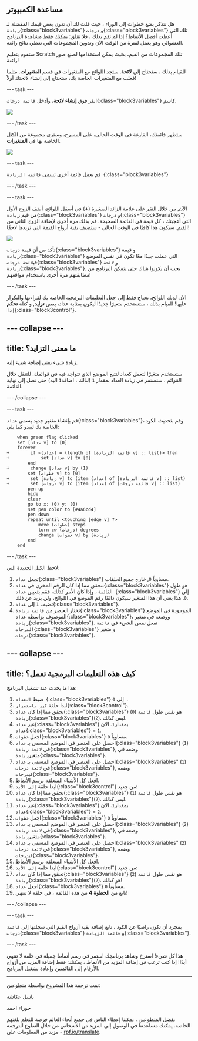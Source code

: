 ## مساعدة الكمبيوتر

هل تتذكر بضع خطوات إلى الوراء ، حيث قلت لك أن تدون بعض قيمك المفضلة لـ `زيادة`{:class="block3variables"} و `درجات`{:class="block3variables"},تلك التي أعطت أفضل الأنماط؟ إذا لم تقم بذلك ، فلا تقلق: يمكنك فقط مشاهدة البرنامج العشوائي وهو يعمل لفترة من الوقت الآن وتدوين المجموعات التي تعطي نتائج رائعة.

ستقوم بتعليم Scratch تلك المجموعات من القيم، بحيث يمكن استخدامها لصنع صور رائعة!

للقيام بذلك ، ستحتاج إلى **لائحة**. ستجد اللوائح مع المتغيرات في قسم **المتغيرات**. مثلما فعلت مع المتغيرات الخاصة بك، ستحتاج إلى إنشاء لائحتك أولاً!

--- task ---

انقر فوق **إنشاء لائحة**، وأدخل `قائمة درجات`{:class="block3variables"} كاسم.

![](images/makeAList.png)

--- /task ---

ستظهر قائمتك، الفارغة في الوقت الحالي، على المسرح، وسترى مجموعة من الكتل الخاصة بها في **المتغيرات**.

![](images/listBlocks.png)

--- task ---

قم بعمل قائمة أخرى تسمى `قائمة الزيادة `{:class="block3variables"}

--- /task ---

--- task ---

الآن, من خلال النقر على علامة الزائد الصغيرة (**+**) في أسفل اللوائح، أضف الزوج الأول من قيم `زيادة`{:class="block3variables"} و `درجات`{:class="block3variables"} التي أعجبتك ، كل قيمة في القائمة الصحيحة. قم بذلك مرة أخرى لإضافة الزوج الثاني من القيم. سيكون هذا كافيًا في الوقت الحالي - ستضيف بقية أزواج القيمة التي تريدها لاحقًا!

![](images/helping2.png)

تأكد من أن قيمة `درجات`{:class="block3variables"} و قيمة `زيادة`{:class="block3variables"} التي عملت جيدًا معًا تكون في نفس الموضع في`لائحة درجات`{:class="block3variables"} و `لائحة زيادة`{:class="block3variables"}. يجب أن يكونوا هناك حتى يتمكن البرنامج من مطابقتهم مرة أخرى باستخدام مواقعهم!

--- /task ---

الآن لديك اللوائح، تحتاج فقط إلى جعل التعليمات البرمجية الخاصة بك لقراءتها والتكرار عليها! للقيام بذلك ، ستستخدم متغيرًا جديدًا ليكون بمثابة عداد، بعض **تزايد**, و كتلة **تحكم** `إذا`{:class="block3control"}.

--- collapse ---
---
title: ما معنى التزايد؟
---

زيادة شيء يعني إضافة شيء إليه.

ستستخدم متغيرًا لتعمل كعداد لتتبع الموضع الذي تتواجد فيه في قوائمك. للتنقل خلال القوائم ، ستستمر في زيادة العداد بمقدار `1` (لذلك ، اضافة`1` اليه) حتى تصل إلى نهاية القائمة.

--- /collapse ---

--- task ---

قم بإنشاء متغير جديد يسمى `عداد`{:class="block3variables"}، وقم بتحديث الكود الخاصة بك ليبدو كما يلي:

```blocks3
    when green flag clicked
    set [عداد v] to [0]
    forever 
+        if <(عداد) = (length of [قائمة الزيادة v] :: list)> then 
+            set [عداد v] to [0]
        end
+        change [عداد v] by (1)
        set [خطوات v] to [0]
+        set [زيادة v] to (item (عداد) of [قائمة الزيادة v] :: list)
+        set [درجات v] to (item (عداد) of [قائمة درجات v] :: list)
        pen up
        hide
        clear
        go to x: (0) y: (0)
        set pen color to [#4a6cd4]
        pen down
        repeat until <touching [edge v] ?> 
            move (خطوات) steps
            turn cw (درجات) degrees
            change [خطوات v] by (زيادة)
        end
    end
```

--- /task ---

لاحظ الكتل الجديدة التي:

1. تجعل `عداد`{:class="block3variables"} مساوياً `0`, خارج جميع الحلقات.
2. تتحقق مما إذا كان الرقم المخزن في `عداد`{:class="block3variables"} هو طول القائمة ، وإذا كان الأمر كذلك، فقم بتعيين `عداد `{:class="block3variables"} إلى `0`. هذا يعني أن هذا المتغير سيكون دائمًا رقم الموضع في اللوائح، ولن يزيد عن ذلك.
3. تضيف `1` إلى `عداد`{:class="block3variables"}.
4. تختار العنصر من `قائمة زيادة`{:class="block3variables"} الموجودة في الموضع الموصوف بواسطة `عداد`{:class="block3variables"}، ووضعه في متغير `زيادة`{:class="block3variables"}. تفعل نفس الشيء في `قائمة الدرجات`{:class="block3variables"} و متغير `درجات`{:class="block3variables"}.

--- collapse ---
---
title: كيف هذه التعليمات البرمجية تعمل؟
---

هذا ما يحدث عند تشغيل البرنامج:

1. ضبط `العداد `{:class="block3variables"} إلى `0 `.
2. ابدا حلقة `كرر باستمرار`{:class="block3control"}.
3. تحقق مما إذا كان `عداد`{:class="block3variables"} (`0`) هو نفس طول `قائمة زيادة`{:class="block3variables"}(`2`). ليس كذلك.
4. غير `عداد`{:class="block3variables"} بمقدار`1`. الان `عداد`{:class="block3variables"} = `1`.
5. اجعل `خطوات`{:class="block3variables"} مساوياً `0`.
6. احصل على العنصر في الموضع المسمى بـ `عداد`{:class="block3variables"} (`1`) في `لائحة زيادة`{:class="block3variables"}, وضعه في متغير`زيادة`{:class="block3variables"}.
7. احصل على العنصر في الموضع المسمى بـ `عداد`{:class="block3variables" (`1`) في `لائحة درجات`{:class="block3variables"}, وضعه في`درجات`{:class="block3variables"}.
8. افعل كل الأشياء المتعلقة برسم الأنماط.
9. ابدا حلقة `إلى الأبد`{:class="block3control"} من جديد:
10. تحقق مما إذا كان `عداد`{:class="block3variables"} (`1`) هو نفس طول `قائمة زيادة`{:class="block3variables"}(`2`). ليس كذلك.
11. غير `عداد`{:class="block3variables"} بمقدار`1`. الان `عداد`{:class="block3variables"} = `2`.
12. اجعل `خطوات`{:class="block3variables"} مساوياً `0`.
13. احصل على العنصر في الموضع المسمى بـ `عداد`{:class="block3variables"} (`2`) في `لائحة زيادة`{:class="block3variables"}, وضعه في متغير`زيادة`{:class="block3variables"}.
14. احصل على العنصر في الموضع المسمى بـ `عداد`{:class="block3variables" (`2`) في `لائحة درجات`{:class="block3variables"}, وضعه في`درجات`{:class="block3variables"}.
15. افعل كل الأشياء المتعلقة برسم الأنماط.
16. ابدا حلقة `إلى الأبد`{:class="block3control"} من جديد:
17. تحقق مما إذا كان `عداد`{:class="block3variables"} (`2`) هو نفس طول `قائمة زيادة`{:class="block3variables"}(`2`). هو كذلك!
18. اجعل `عداد`{:class="block3variables"} مساوياً `0`.
19. تابع من **الخطوة 4** من هذه القائمة ، في حلقة لا تنتهي!

--- /collapse ---

--- task ---

بمجرد أن تكون راضيًا عن الكود ، تابع إضافة بقية أزواج القيم التي سجلتها إلى `قائمة درجات`{:class="block3variables"} و `قائمة الزيادة`{:class="block3variables"}.

--- /task ---

هذا كل شيء! استرخ وشاهد برنامجك استمر في رسم أنماط جميلة في حلقة لا تنتهي أبدًا! إذا كنت ترغب في إضافة المزيد من الأنماط ، يمكنك: فقط إضافة المزيد من أزواج الأرقام إلى القائمتين وإعادة تشغيل البرنامج.


***
تمت ترجمة هذا المشروع بواسطة متطوعين:

باسل عكاشة

حوراء احمد

بفضل المتطوعين ، يمكننا إعطاء الناس في جميع أنحاء العالم فرصة للتعلم بلغتهم الخاصة. يمكنك مساعدتنا في الوصول إلى المزيد من الأشخاص من خلال التطوع للترجمة - مزيد من المعلومات على [rpf.io/translate](https://rpf.io/translate).